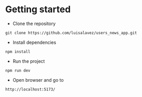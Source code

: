 
# Getting started
- Clone the repository
```
git clone https://github.com/luisalavez/users_news_app.git
```


- Install dependencies
```
npm install
```

- Run the project
```
npm run dev
```

- Open browser and go to

```
http://localhost:5173/
```